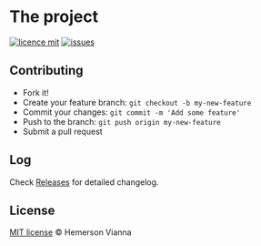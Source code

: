 # The project

[![licence mit](https://img.shields.io/badge/license-MIT-blue.svg?style=flat-square)](http://hemersonvianna.mit-license.org/)
[![issues](https://img.shields.io/github/issues/brazilian-dev/the-project.svg?style=flat-square)](https://github.com/brazilian-dev/the-project/issues)

## Contributing

- Fork it!
- Create your feature branch: `git checkout -b my-new-feature`
- Commit your changes: `git commit -m 'Add some feature'`
- Push to the branch: `git push origin my-new-feature`
- Submit a pull request

## Log

Check [Releases](https://github.com/brazilian-dev/the-project/releases) for detailed changelog.

## License

[MIT license](http://hemersonvianna.mit-license.org/) © Hemerson Vianna

